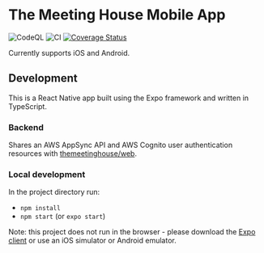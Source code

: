 # The Meeting House Mobile App

![CodeQL](https://github.com/themeetinghouse/mobile/workflows/CodeQL/badge.svg)
![CI](https://github.com/themeetinghouse/mobile/workflows/CI/badge.svg)
[![Coverage Status](https://coveralls.io/repos/github/themeetinghouse/mobile/badge.svg?branch=dev)](https://coveralls.io/github/themeetinghouse/mobile?branch=dev)

Currently supports iOS and Android.

## Development
This is a React Native app built using the Expo framework and written in TypeScript.

### Backend 
Shares an AWS AppSync API and AWS Cognito user authentication resources with [themeetinghouse/web](https://github.com/themeetinghouse/web).

### Local development
In the project directory run:
- `npm install`
- `npm start` (or `expo start`)

Note: this project does not run in the browser - please download the [Expo client](https://expo.io/tools#client) or use an iOS simulator or Android emulator.
